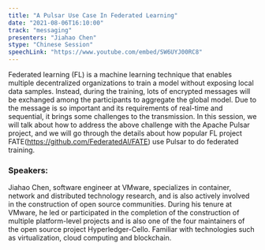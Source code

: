```yaml
---
title: "A Pulsar Use Case In Federated Learning"
date: "2021-08-06T16:10:00" 
track: "messaging"
presenters: "Jiahao Chen"
stype: "Chinese Session"
speechLink: "https://www.youtube.com/embed/SW6UYJ00RC8"
---
```

Federated learning (FL) is a machine learning technique that enables multiple decentralized organizations to train a model without exposing local data samples. Instead, during the training, lots of encrypted messages will be exchanged among the participants to aggregate the global model. Due to the message is so important and its requirements of real-time and sequential, it brings some challenges to the transmission.
 In this session, we will talk about how to address the above challenge with the Apache Pulsar project, and we will go through the details about how popular FL project FATE(https://github.com/FederatedAI/FATE) use Pulsar to do federated training.
 
 ### Speakers: 

 Jiahao Chen, software engineer at VMware, specializes in container, network and distributed technology research, and is also actively involved in the construction of open source communities. During his tenure at VMware, he led or participated in the completion of the construction of multiple platform-level projects and is also one of the four maintainers of the open source project Hyperledger-Cello. Familiar with technologies such as virtualization, cloud computing and blockchain.